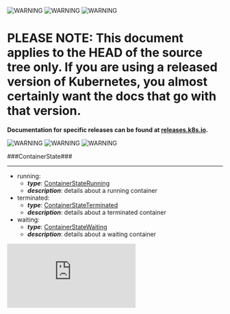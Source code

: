 <!-- BEGIN MUNGE: UNVERSIONED_WARNING -->

<!-- BEGIN STRIP_FOR_RELEASE -->

![WARNING](http://kubernetes.io/img/warning.png)
![WARNING](http://kubernetes.io/img/warning.png)
![WARNING](http://kubernetes.io/img/warning.png)

<h1>PLEASE NOTE: This document applies to the HEAD of the source
tree only. If you are using a released version of Kubernetes, you almost
certainly want the docs that go with that version.</h1>

<strong>Documentation for specific releases can be found at
[releases.k8s.io](http://releases.k8s.io).</strong>

![WARNING](http://kubernetes.io/img/warning.png)
![WARNING](http://kubernetes.io/img/warning.png)
![WARNING](http://kubernetes.io/img/warning.png)

<!-- END STRIP_FOR_RELEASE -->

<!-- END MUNGE: UNVERSIONED_WARNING -->
###ContainerState###

---
* running: 
  * **_type_**: [ContainerStateRunning](ContainerStateRunning.md)
  * **_description_**: details about a running container
* terminated: 
  * **_type_**: [ContainerStateTerminated](ContainerStateTerminated.md)
  * **_description_**: details about a terminated container
* waiting: 
  * **_type_**: [ContainerStateWaiting](ContainerStateWaiting.md)
  * **_description_**: details about a waiting container


<!-- BEGIN MUNGE: GENERATED_ANALYTICS -->
[![Analytics](https://kubernetes-site.appspot.com/UA-36037335-10/GitHub/docs/api-types/v1/ContainerState.md?pixel)]()
<!-- END MUNGE: GENERATED_ANALYTICS -->
